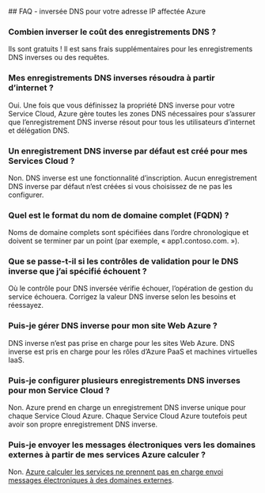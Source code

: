 <BR> 
## <a name="faq---reverse-dns-for-your-azure-assigned-ip-address"></a>FAQ - inversée DNS pour votre adresse IP affectée Azure

### <a name="how-much-do-reverse-dns-records-cost"></a>Combien inverser le coût des enregistrements DNS ?
Ils sont gratuits !  Il est sans frais supplémentaires pour les enregistrements DNS inverses ou des requêtes.

### <a name="will-my-reverse-dns-records-resolve-from-the-internet"></a>Mes enregistrements DNS inverses résoudra à partir d’internet ?
Oui. Une fois que vous définissez la propriété DNS inverse pour votre Service Cloud, Azure gère toutes les zones DNS nécessaires pour s’assurer que l’enregistrement DNS inverse résout pour tous les utilisateurs d’internet et délégation DNS.

### <a name="will-a-default-reverse-dns-record-be-created-for-my-cloud-services"></a>Un enregistrement DNS inverse par défaut est créé pour mes Services Cloud ?
Non. DNS inverse est une fonctionnalité d’inscription. Aucun enregistrement DNS inverse par défaut n’est créées si vous choisissez de ne pas les configurer.

### <a name="what-is-the-format-for-the-fully-qualified-domain-name-fqdn"></a>Quel est le format du nom de domaine complet (FQDN) ?
Noms de domaine complets sont spécifiées dans l’ordre chronologique et doivent se terminer par un point (par exemple, « app1.contoso.com. »).

### <a name="what-happens-if-the-validation-checks-for-the-reverse-dns-ive-specified-fail"></a>Que se passe-t-il si les contrôles de validation pour le DNS inverse que j’ai spécifié échouent ?
Où le contrôle pour DNS inversée vérifie échouer, l’opération de gestion du service échouera. Corrigez la valeur DNS inverse selon les besoins et réessayez.

### <a name="can-i-manage-reverse-dns-for-my-azure-website"></a>Puis-je gérer DNS inverse pour mon site Web Azure ?
DNS inverse n’est pas prise en charge pour les sites Web Azure. DNS inverse est pris en charge pour les rôles d’Azure PaaS et machines virtuelles IaaS.

### <a name="can-i-configure-multiple-reverse-dns-records-for-my-cloud-service"></a>Puis-je configurer plusieurs enregistrements DNS inverses pour mon Service Cloud ?
Non. Azure prend en charge un enregistrement DNS inverse unique pour chaque Service Cloud Azure. Chaque Service Cloud Azure toutefois peut avoir son propre enregistrement DNS inverse.

### <a name="can-i-send-emails-to-external-domains-from-my-azure-compute-services"></a>Puis-je envoyer les messages électroniques vers les domaines externes à partir de mes services Azure calculer ?
Non. [Azure calculer les services ne prennent pas en charge envoi messages électroniques à des domaines externes](https://blogs.msdn.microsoft.com/mast/2016/04/04/sending-e-mail-from-azure-compute-resource-to-external-domains/).
